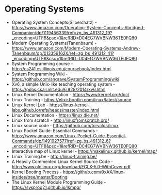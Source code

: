 # Operating Systems
* Operating System Concepts(Silberchatz) - https://www.amazon.com/Operating-System-Concepts-Abridged-Companion/dp/1119456339/ref=zg_bs_491312_19?_encoding=UTF8&psc=1&refRID=D04EG7WVBNW36TE0FQ80  
* Modern Operating Systems(Tanenbaum) - https://www.amazon.com/Modern-Operating-Systems-Andrew-Tanenbaum/dp/013359162X/ref=zg_bs_491312_41?_encoding=UTF8&psc=1&refRID=D04EG7WVBNW36TE0FQ80   
* System Programming course - http://cs241.cs.illinois.edu/coursebook/index.html  
* System Programming Wiki - https://github.com/angrave/SystemProgramming/wiki 
* Xv6, a simple Unix-like teaching operating system - https://pdos.csail.mit.edu/6.828/2014/xv6.html 
* Linux Kernel Documentation - https://www.kernel.org/doc/  
* Linux Training - https://elixir.bootlin.com/linux/latest/source  
* Linux Kernel Lab - https://linux-kernel-labs.github.io/refs/heads/master/index.html  
* Linux Documentation - https://linux.die.net/  
* Linux from scratch - http://linuxfromscratch.org/  
* Linux source code - https://github.com/torvalds/linux  
* Linux Pocket Guide: Essential Commands - https://www.amazon.com/Linux-Pocket-Guide-Essential-Commands/dp/1491927577/ref=zg_bs_491312_6?_encoding=UTF8&psc=1&refRID=D04EG7WVBNW36TE0FQ80  
* Interactive map of Linux kernel -  https://makelinux.github.io/kernel/map/  
* Linux Training.be - http://linux-training.be/  
* A Heavily Commented Linux Kernel Source Code - http://www.oldlinux.org/download/ECLK-5.0-WithCover.pdf
* Kernel Booting Process - https://github.com/0xAX/linux-insides/tree/master/Booting
* The Linux Kernel Module Programming Guide - https://sysprog21.github.io/lkmpg/
